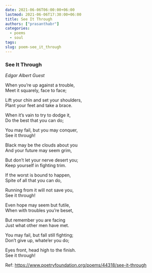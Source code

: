 ```yaml
---
date: 2021-06-06T06:00:00+06:00
lastmod: 2021-06-06T17:30:00+06:00
title: See It Through
authors: ["prasanthabr"]
categories:
  - poems
  - soul
tags:
slug: poem-see_it_through
---
```

### See It Through
_Edgar Albert Guest_

When you’re up against a trouble,  
    Meet it squarely, face to face;  

Lift your chin and set your shoulders,  
    Plant your feet and take a brace.  

When it’s vain to try to dodge it,  
    Do the best that you can do;  

You may fail, but you may conquer,  
    See it through!  

Black may be the clouds about you  
    And your future may seem grim,  

But don’t let your nerve desert you;  
    Keep yourself in fighting trim.  

If the worst is bound to happen,  
    Spite of all that you can do,  

Running from it will not save you,  
    See it through!  

Even hope may seem but futile,  
    When with troubles you’re beset,  

But remember you are facing  
    Just what other men have met.  

You may fail, but fall still fighting;  
    Don’t give up, whate’er you do;  

Eyes front, head high to the finish.  
    See it through!

Ref: https://www.poetryfoundation.org/poems/44318/see-it-through